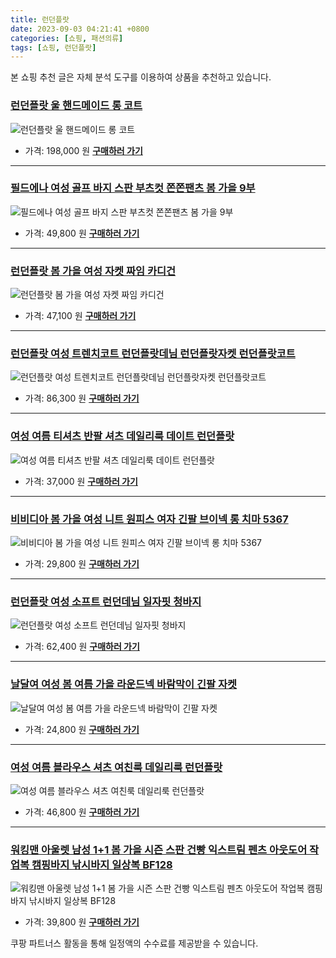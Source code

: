 ```yaml
---
title: 런던플랏
date: 2023-09-03 04:21:41 +0800
categories: [쇼핑, 패션의류]
tags: [쇼핑, 런던플랏]
---
```

본 쇼핑 추천 글은 자체 분석 도구를 이용하여 상품을 추천하고 있습니다.
### [런던플랏 울 핸드메이드 롱 코트](https://link.coupang.com/re/AFFSDP?lptag=AF1030537&pageKey=6971038673&itemId=17003492218&vendorItemId=84179420938&traceid=V0-153-68329eebd72e77fe&requestid=20230907042141701150889614&token=31850C%7CMIXED)
![런던플랏 울 핸드메이드 롱 코트](https://ads-partners.coupang.com/image1/5Mncg4icLUk6t_GA5G4XGdMRGoTILDpdt5kN2ulHlOJrUHaCSODWSdF6fUcW7tS7j_CCRegu-Tf3xK-VJKYr0k0t0ug4rwPWHLRBh7Q6wZjDSucxV5YNsSrzshMLnmIviuB-bTg_P-sU0fhfBpgT19cYMZN4JNd_9g98pLrTRXlpavne0XYBP0z2GCQeo5nOVyA6cWlmWzxMx-KGV5eEph1_V-T__d66flEf-NYVxAjjvxiI679-EBg-NRFkF1KDnuTGxlHvyr4VnP3cKElnA06Y7dd4992JNflFgWVEoYI=)
- 가격: 198,000 원
[**구매하러 가기**](https://link.coupang.com/re/AFFSDP?lptag=AF1030537&pageKey=6971038673&itemId=17003492218&vendorItemId=84179420938&traceid=V0-153-68329eebd72e77fe&requestid=20230907042141701150889614&token=31850C%7CMIXED)
---
### [필드에나 여성 골프 바지 스판 부츠컷 쫀쫀팬츠 봄 가을 9부](https://link.coupang.com/re/AFFSDP?lptag=AF1030537&pageKey=7131949432&itemId=17884283991&vendorItemId=85130303900&traceid=V0-153-cb9b936438502ea7&clickBeacon=noaqfdNDn0ma4FX%2FhQac3eKBq4XlLNB9NYbDIarbn%2BOtYbMilLAJPRpICZ5OcHvI3k0H4rPWu0okZXcv921a%2BxUdtGo6aDxU4V8KcUJGztM7rCPOn88x9aoHe1EUesUguF%2B2nLIa753nn8BVlYXFb1IAHjQ5H0gTB0Tuu%2BBOStSah2tyA5hpAVpbrUJJax1jGUkFg7ziAV2V3HMEj%2BI8FWV5GaYq8Bw%2FIUNEjKyXL1J2wYj9J%2FOP1VvMzPBkR0l5HAioesQZ46WccdWQB%2F%2BNnnX60OU9VhC4AhVwYttSg2JBJuBRLp4XtyYwhIjUQqxoFo22rq%2BvoTTN%2FNDRPc4ShD75JdgvuRK%2F5gPZ8HuKL8nlDtV%2BZKXqZZABLWm2s9iIpIuR1n1iB%2BKckcEwmN9HgxrcrG1nHv5kCzSfxfkjEjVzGiTPhLDhM8ro5c1bdZVLCvatr8FuVUcJS1HTV%2FkRbsm7Qt65bwy%2FUwZQ8f30GqWBOeXRO7VYRig6E4%2FrCK9CG8L%2FKAxwAaID%2Bfsv2iffPSywV4wboS3XDCVj3jXBVfLsPxgVVx%2F1ffD3A%2BBz36XYmCL8abXz588iEVE6BjWntXwnCkeEfF0zAxQlmXIgzAqf92SiRGa6NgoMnHFOhblLBVXcf657hl1e6wt13fxvc5Sq%2Fel5hvcBDXEpnAUptfr9eO%2B7L7ugbfxwCciJ3Qk38i7DkoNJEZRtBoq9zD55ST6ubL2uOfmtE6V23nKB7KnxRsu773ifWuVuH%2Be9Mha2ED7FmMk0PNc36YxaRcZQaWTM15xtrlCMqI45gBsJlwtmIrwlDIH2Ofz0cCpRDlEgiEO7DV4JQ6Ayf6dIlUVuTuN9hygymczqimK36bkQ0fo%3D&requestid=20230907042141701150889614&token=31850C%7CMIXED)
![필드에나 여성 골프 바지 스판 부츠컷 쫀쫀팬츠 봄 가을 9부](https://ads-partners.coupang.com/image1/SHMBlZDLQuqUQviESMqRlYMeVf4bJkzrlJhrIHXh5duZElM4MAGdiccHunJ1aT5xf8EQ4KMBtRz2cZiplUQuDbOBafwglbWZAgfgzuTUshpR7HT7lzkEPlexb1xJs1vo5VgVU9gPHOa2LbP8KsXrVCNFhAf_kzO7ELUnr5417LfNGhcsj8xG7LrMmRLE6tpQqKUGV5zh4_CrQ3-nMzO_kf2kLCCNkqcFMVpsgisFlkCtFYI1Gs0qpHBWFlWeS0xTKYIuBk-DToBsA5Og6eSWIYKmChxjnDSqnxK9jgUQ9f2R49genw==)
- 가격: 49,800 원
[**구매하러 가기**](https://link.coupang.com/re/AFFSDP?lptag=AF1030537&pageKey=7131949432&itemId=17884283991&vendorItemId=85130303900&traceid=V0-153-cb9b936438502ea7&clickBeacon=noaqfdNDn0ma4FX%2FhQac3eKBq4XlLNB9NYbDIarbn%2BOtYbMilLAJPRpICZ5OcHvI3k0H4rPWu0okZXcv921a%2BxUdtGo6aDxU4V8KcUJGztM7rCPOn88x9aoHe1EUesUguF%2B2nLIa753nn8BVlYXFb1IAHjQ5H0gTB0Tuu%2BBOStSah2tyA5hpAVpbrUJJax1jGUkFg7ziAV2V3HMEj%2BI8FWV5GaYq8Bw%2FIUNEjKyXL1J2wYj9J%2FOP1VvMzPBkR0l5HAioesQZ46WccdWQB%2F%2BNnnX60OU9VhC4AhVwYttSg2JBJuBRLp4XtyYwhIjUQqxoFo22rq%2BvoTTN%2FNDRPc4ShD75JdgvuRK%2F5gPZ8HuKL8nlDtV%2BZKXqZZABLWm2s9iIpIuR1n1iB%2BKckcEwmN9HgxrcrG1nHv5kCzSfxfkjEjVzGiTPhLDhM8ro5c1bdZVLCvatr8FuVUcJS1HTV%2FkRbsm7Qt65bwy%2FUwZQ8f30GqWBOeXRO7VYRig6E4%2FrCK9CG8L%2FKAxwAaID%2Bfsv2iffPSywV4wboS3XDCVj3jXBVfLsPxgVVx%2F1ffD3A%2BBz36XYmCL8abXz588iEVE6BjWntXwnCkeEfF0zAxQlmXIgzAqf92SiRGa6NgoMnHFOhblLBVXcf657hl1e6wt13fxvc5Sq%2Fel5hvcBDXEpnAUptfr9eO%2B7L7ugbfxwCciJ3Qk38i7DkoNJEZRtBoq9zD55ST6ubL2uOfmtE6V23nKB7KnxRsu773ifWuVuH%2Be9Mha2ED7FmMk0PNc36YxaRcZQaWTM15xtrlCMqI45gBsJlwtmIrwlDIH2Ofz0cCpRDlEgiEO7DV4JQ6Ayf6dIlUVuTuN9hygymczqimK36bkQ0fo%3D&requestid=20230907042141701150889614&token=31850C%7CMIXED)
---
### [런던플랏 봄 가을 여성 자켓 짜임 카디건](https://link.coupang.com/re/AFFSDP?lptag=AF1030537&pageKey=7543932045&itemId=19838072711&vendorItemId=86939671859&traceid=V0-153-5c4a7a5b0fa1e535&requestid=20230907042141701150889614&token=31850C%7CMIXED)
![런던플랏 봄 가을 여성 자켓 짜임 카디건](https://ads-partners.coupang.com/image1/Era2Rdm_EMGihY-NEicRxvuyCo0ew7d5DJUqgYOrMHzn9tj5SXykFjpcuCm0HHpw7141psgmv5ZDy54uRZKsIxMILHvAMhwMvf4Vdr3ii7KEvGf226L9DI6-_PT5eCB_f96TB2pLGtrVo7vWVySQgvVL8IHug31wMAch5ekYJHSKhJsxhzNRO_VZy-raVAY4TAyQvGgPxAQjiHFcwpJU-0KQwHLBjEVaMh7lZB47Wu40ea-7LRsJ7J1L_s2FEjleSW92I8Anm8j1X6AHa0EDwEaIYC0BgoIA7-cmkBtjCwQ=)
- 가격: 47,100 원
[**구매하러 가기**](https://link.coupang.com/re/AFFSDP?lptag=AF1030537&pageKey=7543932045&itemId=19838072711&vendorItemId=86939671859&traceid=V0-153-5c4a7a5b0fa1e535&requestid=20230907042141701150889614&token=31850C%7CMIXED)
---
### [런던플랏 여성 트렌치코트 런던플랏데님 런던플랏자켓 런던플랏코트](https://link.coupang.com/re/AFFSDP?lptag=AF1030537&pageKey=7571462063&itemId=19968839036&vendorItemId=87067390052&traceid=V0-153-f7612cd91ba74b81&requestid=20230907042141701150889614&token=31850C%7CMIXED)
![런던플랏 여성 트렌치코트 런던플랏데님 런던플랏자켓 런던플랏코트](https://ads-partners.coupang.com/image1/1_230z68xQdlFE_s19FxZVczsIV8eakLoZKG1jduhnZS9GxlKN3m0DKC1d06Q0V1u2zQTsvfDIxSE6JPM_SyAg7Guty1L-c0rR5HyOsNLgCXkv1eARwi1E3CiqsbDiQQE8rK-d3QQTKiNwlA8KI626tLor-IfS-BDFXPWycmy_jt6GQSfAgfe1s722vg_BgSMXx9hnCgch_8J6nFe9R-1DfM-X-rsAdHPxod-wx-czLd1yZke2wzi2VAsrKXMqNXtsVe03DKCoH6u56_vOQ3DxZoSqOXe8SDvpQNaCHSI4s=)
- 가격: 86,300 원
[**구매하러 가기**](https://link.coupang.com/re/AFFSDP?lptag=AF1030537&pageKey=7571462063&itemId=19968839036&vendorItemId=87067390052&traceid=V0-153-f7612cd91ba74b81&requestid=20230907042141701150889614&token=31850C%7CMIXED)
---
### [여성 여름 티셔츠 반팔 셔츠 데일리룩 데이트 런던플랏](https://link.coupang.com/re/AFFSDP?lptag=AF1030537&pageKey=7337876974&itemId=18853040369&vendorItemId=85982281015&traceid=V0-153-a11a0ff2caa2b935&requestid=20230907042141701150889614&token=31850C%7CMIXED)
![여성 여름 티셔츠 반팔 셔츠 데일리룩 데이트 런던플랏](https://ads-partners.coupang.com/image1/xfr-Up2g61MbnN8yxcoTblUHN7KQxUhGeuRLwof6IGs3xiEocqFRW1S4Z5DevMNQi4-TeGSZvuWbJCVm2B1C10nO2bj3KBe40Ao_HFbOqPY23b0r0MXti7w4Y1Qt6W4bXZaW4euyMLiKa96Bz1FjiorIrM27PcjvDX_TYJ66Skf67GZ0IdBxu2QuSmVm1DYIljeG-86ph32bGfflPG19chf_REVz_ak3dFJ_AIQ6PwjtG0RGkxOUDxKazFTm8xEiBIgmgTCh2a34oPbSONe_Zf57DnMqKbre0JT4diXZ5g==)
- 가격: 37,000 원
[**구매하러 가기**](https://link.coupang.com/re/AFFSDP?lptag=AF1030537&pageKey=7337876974&itemId=18853040369&vendorItemId=85982281015&traceid=V0-153-a11a0ff2caa2b935&requestid=20230907042141701150889614&token=31850C%7CMIXED)
---
### [비비디아 봄 가을 여성 니트 원피스 여자 긴팔 브이넥 롱 치마 5367](https://link.coupang.com/re/AFFSDP?lptag=AF1030537&pageKey=7558592035&itemId=19908407212&vendorItemId=87009444588&traceid=V0-153-677bdecfcf4c344e&clickBeacon=noaqfdNDn0ma4FX%2FhQac3eKBq4XlLNB9NYbDIarbn%2BOtYbMilLAJPRpICZ5OcHvI3k0H4rPWu0okZXcv921a%2B57o9sQUgQHH5tckaC3ed1A7rCPOn88x9aoHe1EUesUgYa1hZLjML3gGLWEMMtKqqx36u11lspLXSUHCU0czO2Gah2tyA5hpAVpbrUJJax1jGUkFg7ziAV2V3HMEj%2BI8FWV5GaYq8Bw%2FIUNEjKyXL1J2wYj9J%2FOP1VvMzPBkR0l58BOP0xg4mXq0tAr2BbNcfm%2FbLg3brgjuTPkTYNur9j0LH6jUkGfNxr%2Bi0Yf80lQzN2dkK9ibSBCKY64XsMvffPKLx3cYXwBztsrIupRo8pBKIS0A7lggyGAaB4oyi2TyBfzrOvQVHSgZbW7fGk%2B2yAllTqWcLBr9BxopiEMAkBJncSGa70850KYPHKVNjg0RgMgGPPpUrcgtd6zuQM1btD4T4OXphpHPdun9wMK4mtpmxSs2uHXzGcls42Y8z%2FvGBp6%2FuMWqcIFbzYokZusLWak9DObm7SJZgHOpLCTMkhUGp15eBG9NYv639cNCWU238CjUsTVaanVdE11V5erlxZJCDZ9mlqLDIA66Id%2BCbvDD2n%2Fnts34liPyi3oys1YMi1Djep7yGZjtFLtMW3AlxAqONGVoNg4Nn4VZhF0J5UCRCE9b4IbYYQ8DIC2u1hwXDy2Gr6sxGx2tW2BAJQmPVb6gdXnYOe083oI2QGq4F2iu6nYVCpQ6YwHKMV8FFTwWARESZhN%2BxfCMsA1C2MsmV%2FT6skzMJwo7pBGJzKGLgm4NSfWFaD8rfv%2BNbZsQaZstIgbugQkgrCBZFkInXFHLiaHUodRQKSfApsy1nfTpi%2Fk%3D&requestid=20230907042141701150889614&token=31850C%7CMIXED)
![비비디아 봄 가을 여성 니트 원피스 여자 긴팔 브이넥 롱 치마 5367](https://ads-partners.coupang.com/image1/ZDZpWX_SujjpAZefZNWK1Yj62WNokbQZY5wrc2PJgA1VzTtoHbJqEVg4u06DFO9EeM0YSfLnECy8nRQRrCwup5lh_VUr7XGIjjexIhZKL6fjr_bQDQMpQR7IXiIL3Uwotfqu-rYA50U0HDCvEyh5x6G9GDHHhV5WMEyG0HUxtxe64lD2N3aVLWJav0Su-uo5prwyO7891kfte8yqAbB9DDr5CF7MDiwfodkxkT_8CdVyPLPnYYHRwt8xJ4AUd2d_X-Fzf_bZuc3_lmbKirZ2rxdA0Rbs_ZxVWi5crTjOtqRib-fPIw==)
- 가격: 29,800 원
[**구매하러 가기**](https://link.coupang.com/re/AFFSDP?lptag=AF1030537&pageKey=7558592035&itemId=19908407212&vendorItemId=87009444588&traceid=V0-153-677bdecfcf4c344e&clickBeacon=noaqfdNDn0ma4FX%2FhQac3eKBq4XlLNB9NYbDIarbn%2BOtYbMilLAJPRpICZ5OcHvI3k0H4rPWu0okZXcv921a%2B57o9sQUgQHH5tckaC3ed1A7rCPOn88x9aoHe1EUesUgYa1hZLjML3gGLWEMMtKqqx36u11lspLXSUHCU0czO2Gah2tyA5hpAVpbrUJJax1jGUkFg7ziAV2V3HMEj%2BI8FWV5GaYq8Bw%2FIUNEjKyXL1J2wYj9J%2FOP1VvMzPBkR0l58BOP0xg4mXq0tAr2BbNcfm%2FbLg3brgjuTPkTYNur9j0LH6jUkGfNxr%2Bi0Yf80lQzN2dkK9ibSBCKY64XsMvffPKLx3cYXwBztsrIupRo8pBKIS0A7lggyGAaB4oyi2TyBfzrOvQVHSgZbW7fGk%2B2yAllTqWcLBr9BxopiEMAkBJncSGa70850KYPHKVNjg0RgMgGPPpUrcgtd6zuQM1btD4T4OXphpHPdun9wMK4mtpmxSs2uHXzGcls42Y8z%2FvGBp6%2FuMWqcIFbzYokZusLWak9DObm7SJZgHOpLCTMkhUGp15eBG9NYv639cNCWU238CjUsTVaanVdE11V5erlxZJCDZ9mlqLDIA66Id%2BCbvDD2n%2Fnts34liPyi3oys1YMi1Djep7yGZjtFLtMW3AlxAqONGVoNg4Nn4VZhF0J5UCRCE9b4IbYYQ8DIC2u1hwXDy2Gr6sxGx2tW2BAJQmPVb6gdXnYOe083oI2QGq4F2iu6nYVCpQ6YwHKMV8FFTwWARESZhN%2BxfCMsA1C2MsmV%2FT6skzMJwo7pBGJzKGLgm4NSfWFaD8rfv%2BNbZsQaZstIgbugQkgrCBZFkInXFHLiaHUodRQKSfApsy1nfTpi%2Fk%3D&requestid=20230907042141701150889614&token=31850C%7CMIXED)
---
### [런던플랏 여성 소프트 런던데님 일자핏 청바지](https://link.coupang.com/re/AFFSDP?lptag=AF1030537&pageKey=7263357976&itemId=18506029788&vendorItemId=85645085461&traceid=V0-153-a1911b6053dca1d5&requestid=20230907042141701150889614&token=31850C%7CMIXED)
![런던플랏 여성 소프트 런던데님 일자핏 청바지](https://ads-partners.coupang.com/image1/FuV5nAg62yUOPd7UFom639yXXau5gcM1tfaFacTF6h_R3m0WJuk0Ns8fhiC-eBG3TKVg3JuD7-HI9RksIBkk1hoWm8g8c19jyboEriqb6crwl7MP0z4BsxpgqZkea6VhpjtubW0c70yOM3CU_lBqeC9WgCJPmO8P-ZSidC27JOBF_tJofoAxHpvu4Vp0EdFaiHe6hxfsI1Eg-vdOQ9GfX2r1Ndpmgte0HE-D7ixMPvHobizeBRHyb7nugDL27ITcxTg2ZpjmqBiR7zwkIzTHos6gs0Mq9RLrxK861CDQ__IM)
- 가격: 62,400 원
[**구매하러 가기**](https://link.coupang.com/re/AFFSDP?lptag=AF1030537&pageKey=7263357976&itemId=18506029788&vendorItemId=85645085461&traceid=V0-153-a1911b6053dca1d5&requestid=20230907042141701150889614&token=31850C%7CMIXED)
---
### [날달여 여성 봄 여름 가을 라운드넥 바람막이 긴팔 자켓](https://link.coupang.com/re/AFFSDP?lptag=AF1030537&pageKey=6399720331&itemId=13679015137&vendorItemId=80930825574&traceid=V0-153-1e9922363f98a61a&clickBeacon=noaqfdNDn0ma4FX%2FhQac3eKBq4XlLNB9NYbDIarbn%2BOtYbMilLAJPRpICZ5OcHvI3k0H4rPWu0okZXcv921a%2B%2BQu2FyR%2FN8D2o8%2BoG7aOiQ7rCPOn88x9aoHe1EUesUgw0o%2FLaorWp3B5yG75lotvjVATPDVsnP8kyA0Wc1XQvqah2tyA5hpAVpbrUJJax1jGUkFg7ziAV2V3HMEj%2BI8FWV5GaYq8Bw%2FIUNEjKyXL1J2wYj9J%2FOP1VvMzPBkR0l58BOP0xg4mXq0tAr2BbNcftAyK2jPe7ClhdXYPYH59PgUj7%2FDYCuNsC7uks8WKdwLN2dkK9ibSBCKY64XsMvffPKLx3cYXwBztsrIupRo8pD9WcuZzdYt8vgZML85C4RPBfzrOvQVHSgZbW7fGk%2B2yAllTqWcLBr9BxopiEMAkBKXlaFH7ERc%2BX47cEJVHR9NuA4nT33wZZKsGN0R%2FJ2tlzh2bSkcNNNS3nJa8vhWi1NmxSs2uHXzGcls42Y8z%2FvGBp6%2FuMWqcIFbzYokZusLWak9DObm7SJZgHOpLCTMkhUGp15eBG9NYv639cNCWU238CjUsTVaanVdE11V5erlxZJCDZ9mlqLDIA66Id%2BCbvDD2n%2Fnts34liPyi3oys1YMi1Djep7yGZjtFLtMW3AlxAqONGVoNg4Nn4VZhF0J5UCRCE9b4IbYYQ8DIC2u1hwXDy2Gr6sxGx2tW2BAJQmPVb6gdXnYOe083oI2QGq4F2iu6nYVCpQ6YwHKMV8FFTwWARESZhN%2BxfCMsA1C2MsmV%2FT6skzMJwo7pBGJzKGLgm4NSfWFaD8rfv%2BNbZsQaZstIgbugQkgrCBZFkInXFHLiaHUodRQKSfApsy1nfTpi%2Fk%3D&requestid=20230907042141701150889614&token=31850C%7CMIXED)
![날달여 여성 봄 여름 가을 라운드넥 바람막이 긴팔 자켓](https://ads-partners.coupang.com/image1/zXh0VH2Vj7LLa952zQMBWAjeUHg_tYCDqXVbq8YN82yw9aHoQk6C5elUFvDxFXwFcGcIt24M8C24ppEVOP0OHzeBD0XxbikFPtv8xXGE6V2KM_yZT7HsWnETuRD60GfQxvI-eTccKSoKY3__iv1TDiqFzKYhQYteA12u3Uv5CjQq73JWmPlwT9JuELLBuHhuB5s2JkwfhYY7wEeqHmmy4qtrsgaCeJlIkXYgDrKLR4mepptR_Y7VO6OgUOnI7wOKI2_hyaps-FHQ_Ma_xg75JXYUuZAuBrh-7eeJCLtXwRG8OS_u)
- 가격: 24,800 원
[**구매하러 가기**](https://link.coupang.com/re/AFFSDP?lptag=AF1030537&pageKey=6399720331&itemId=13679015137&vendorItemId=80930825574&traceid=V0-153-1e9922363f98a61a&clickBeacon=noaqfdNDn0ma4FX%2FhQac3eKBq4XlLNB9NYbDIarbn%2BOtYbMilLAJPRpICZ5OcHvI3k0H4rPWu0okZXcv921a%2B%2BQu2FyR%2FN8D2o8%2BoG7aOiQ7rCPOn88x9aoHe1EUesUgw0o%2FLaorWp3B5yG75lotvjVATPDVsnP8kyA0Wc1XQvqah2tyA5hpAVpbrUJJax1jGUkFg7ziAV2V3HMEj%2BI8FWV5GaYq8Bw%2FIUNEjKyXL1J2wYj9J%2FOP1VvMzPBkR0l58BOP0xg4mXq0tAr2BbNcftAyK2jPe7ClhdXYPYH59PgUj7%2FDYCuNsC7uks8WKdwLN2dkK9ibSBCKY64XsMvffPKLx3cYXwBztsrIupRo8pD9WcuZzdYt8vgZML85C4RPBfzrOvQVHSgZbW7fGk%2B2yAllTqWcLBr9BxopiEMAkBKXlaFH7ERc%2BX47cEJVHR9NuA4nT33wZZKsGN0R%2FJ2tlzh2bSkcNNNS3nJa8vhWi1NmxSs2uHXzGcls42Y8z%2FvGBp6%2FuMWqcIFbzYokZusLWak9DObm7SJZgHOpLCTMkhUGp15eBG9NYv639cNCWU238CjUsTVaanVdE11V5erlxZJCDZ9mlqLDIA66Id%2BCbvDD2n%2Fnts34liPyi3oys1YMi1Djep7yGZjtFLtMW3AlxAqONGVoNg4Nn4VZhF0J5UCRCE9b4IbYYQ8DIC2u1hwXDy2Gr6sxGx2tW2BAJQmPVb6gdXnYOe083oI2QGq4F2iu6nYVCpQ6YwHKMV8FFTwWARESZhN%2BxfCMsA1C2MsmV%2FT6skzMJwo7pBGJzKGLgm4NSfWFaD8rfv%2BNbZsQaZstIgbugQkgrCBZFkInXFHLiaHUodRQKSfApsy1nfTpi%2Fk%3D&requestid=20230907042141701150889614&token=31850C%7CMIXED)
---
### [여성 여름 블라우스 셔츠 여친룩 데일리룩 런던플랏](https://link.coupang.com/re/AFFSDP?lptag=AF1030537&pageKey=7339847809&itemId=18862575880&vendorItemId=85991533438&traceid=V0-153-c241dcee5dc7b591&requestid=20230907042141701150889614&token=31850C%7CMIXED)
![여성 여름 블라우스 셔츠 여친룩 데일리룩 런던플랏](https://ads-partners.coupang.com/image1/jWrvvalpWLEh4MGGjZfPViZvO5HPe00dAxEBPssez27eddFKl5kghKO1jjr5bWOpA8SIHEFIyKQc5HpN7ZkxmlDVpeZjEvMT8H4MLOtZsIHkm1hIOIEMQNMc--anLSMkwURFi-fAkYC_0VCPzCUJpmwzfCd17UchxuzVWlkqRgPC8JuzqKE7tqcUKHwt_uldDRTMtov6d-f0SMqFxuqa-jTnOn1L4nKvZ_x12EpauFxu0xlsfvRF0Szv3U-qQx_s9cIVpwkPMMVB--SF5XeGSLg9a5PGccLpdBfiz3vv6w==)
- 가격: 46,800 원
[**구매하러 가기**](https://link.coupang.com/re/AFFSDP?lptag=AF1030537&pageKey=7339847809&itemId=18862575880&vendorItemId=85991533438&traceid=V0-153-c241dcee5dc7b591&requestid=20230907042141701150889614&token=31850C%7CMIXED)
---
### [워킹맨 아울렛 남성 1+1 봄 가을 시즌 스판 건빵 익스트림 펜츠 아웃도어 작업복 캠핑바지 낚시바지 일상복 BF128](https://link.coupang.com/re/AFFSDP?lptag=AF1030537&pageKey=6559120069&itemId=18728311493&vendorItemId=81917113631&traceid=V0-153-b43a8a282dbccae1&clickBeacon=noaqfdNDn0ma4FX%2FhQac3eKBq4XlLNB9NYbDIarbn%2BOtYbMilLAJPRpICZ5OcHvI3k0H4rPWu0okZXcv921a%2B0Jk06sf4RLzfqshW%2F9BzEk7rCPOn88x9aoHe1EUesUgBJ7z1EesRdDbtwLXlhke4uPDi69W32FIrcUZ6T0h9mmah2tyA5hpAVpbrUJJax1jGUkFg7ziAV2V3HMEj%2BI8FWV5GaYq8Bw%2FIUNEjKyXL1J2wYj9J%2FOP1VvMzPBkR0l58BOP0xg4mXq0tAr2BbNcfsYssFslI1M67bXuKJu3jFggKoaFyc6dvkXjK5E84qd8N2dkK9ibSBCKY64XsMvffPKLx3cYXwBztsrIupRo8pC%2FZphDZ%2BNAlW9Y1DR2Zf78BfzrOvQVHSgZbW7fGk%2B2yAllTqWcLBr9BxopiEMAkBLH4e7ATknfXIB4oi5%2BLbuomEzehelikTOpJ98UfLQ%2BXpy7DF6z9w%2FQQZcPVY0TG3b5SARuaEygxI5SzNECh9F1XBm%2BzRrjBDW7Vci6QJMxQ887ekDdhWQp%2F2Zg243yDyrdY16q2nn2P9oF1O3wPZulUy7X1OFbehufDwqUl1g5d1G2uVVqs82GAjwhF4OgOCYKL%2BktvDe%2B8%2BulX8np%2FHyo%2FRjzPoTZDA3dHNSdpt819lI1DRGHJrR%2BjGTEdO6aozpq%2BrGKWqaNN20KlucKwR1skXNbj77c%2F%2BCqcOlO%2Bgvdez3RRKyDvuwXzWFxs67AEjN5LkPjXe9JDTyX7Y7Pe3wo3RAJR68klMkvsoEzI0yfDtjWpx%2FNhf%2FIE%2BvL%2FtSc4GYklfg8CKYZ%2Bsr065pe7fIy95rXuiJ8GMPqA58grsPC4GybkSew2orPK4ESMblGADsN9VYv8cwKYQuXvI%2FOhqb9&requestid=20230907042141701150889614&token=31850C%7CMIXED)
![워킹맨 아울렛 남성 1+1 봄 가을 시즌 스판 건빵 익스트림 펜츠 아웃도어 작업복 캠핑바지 낚시바지 일상복 BF128](https://ads-partners.coupang.com/image1/8fuoxorPLSjLwu9t8c-1fo9OL5k1uEv2ev213Hv6PJVUGqCwkpU6oXDfmzfwWv6lpGbgog4Ktqzp0gB2xKbtMeMf3fLa4RnII1aIcnf47_x4O0SMQVv2eZBTXn7jkdASXUFbbbX_QLtAO64pv-Kc-OXfeMpOd4UOGJNPhe0U1ZxFf_o2QbQpSVi6hgVOt2qKqbg548v9zI0oCWexC245bYoZ2hGxl0YoRNtEi9rCnQtbopBk8JCzNHfjo5uWGZ3je2x-SrDQy4psUfDQ6v1Zp5_qkt92pxS-S38vNicfH4oMOgo_)
- 가격: 39,800 원
[**구매하러 가기**](https://link.coupang.com/re/AFFSDP?lptag=AF1030537&pageKey=6559120069&itemId=18728311493&vendorItemId=81917113631&traceid=V0-153-b43a8a282dbccae1&clickBeacon=noaqfdNDn0ma4FX%2FhQac3eKBq4XlLNB9NYbDIarbn%2BOtYbMilLAJPRpICZ5OcHvI3k0H4rPWu0okZXcv921a%2B0Jk06sf4RLzfqshW%2F9BzEk7rCPOn88x9aoHe1EUesUgBJ7z1EesRdDbtwLXlhke4uPDi69W32FIrcUZ6T0h9mmah2tyA5hpAVpbrUJJax1jGUkFg7ziAV2V3HMEj%2BI8FWV5GaYq8Bw%2FIUNEjKyXL1J2wYj9J%2FOP1VvMzPBkR0l58BOP0xg4mXq0tAr2BbNcfsYssFslI1M67bXuKJu3jFggKoaFyc6dvkXjK5E84qd8N2dkK9ibSBCKY64XsMvffPKLx3cYXwBztsrIupRo8pC%2FZphDZ%2BNAlW9Y1DR2Zf78BfzrOvQVHSgZbW7fGk%2B2yAllTqWcLBr9BxopiEMAkBLH4e7ATknfXIB4oi5%2BLbuomEzehelikTOpJ98UfLQ%2BXpy7DF6z9w%2FQQZcPVY0TG3b5SARuaEygxI5SzNECh9F1XBm%2BzRrjBDW7Vci6QJMxQ887ekDdhWQp%2F2Zg243yDyrdY16q2nn2P9oF1O3wPZulUy7X1OFbehufDwqUl1g5d1G2uVVqs82GAjwhF4OgOCYKL%2BktvDe%2B8%2BulX8np%2FHyo%2FRjzPoTZDA3dHNSdpt819lI1DRGHJrR%2BjGTEdO6aozpq%2BrGKWqaNN20KlucKwR1skXNbj77c%2F%2BCqcOlO%2Bgvdez3RRKyDvuwXzWFxs67AEjN5LkPjXe9JDTyX7Y7Pe3wo3RAJR68klMkvsoEzI0yfDtjWpx%2FNhf%2FIE%2BvL%2FtSc4GYklfg8CKYZ%2Bsr065pe7fIy95rXuiJ8GMPqA58grsPC4GybkSew2orPK4ESMblGADsN9VYv8cwKYQuXvI%2FOhqb9&requestid=20230907042141701150889614&token=31850C%7CMIXED)


쿠팡 파트너스 활동을 통해 일정액의 수수료를 제공받을 수 있습니다.
